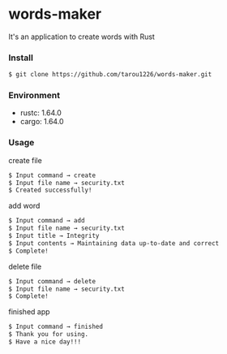 # words-maker

It's an application to create words with Rust

### Install
```bash
$ git clone https://github.com/tarou1226/words-maker.git
```

### Environment
- rustc: 1.64.0
- cargo: 1.64.0

### Usage
create file
```bash
$ Input command → create
$ Input file name → security.txt
$ Created successfully!
```

add word
```bash
$ Input command → add
$ Input file name → security.txt
$ Input title → Integrity
$ Input contents → Maintaining data up-to-date and correct
$ Complete!
```

delete file
```bash
$ Input command → delete
$ Input file name → security.txt
$ Complete!
```

finished app
```bash
$ Input command → finished
$ Thank you for using.
$ Have a nice day!!!
```